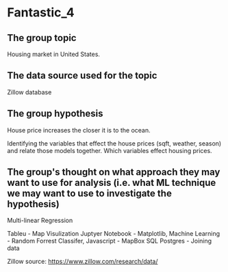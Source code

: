 # Fantastic_4

## The group topic

Housing market in United States. 

## The data source used for the topic

Zillow database

## The group hypothesis

House price increases the closer it is to the ocean.

Identifying the variables that effect the house prices (sqft, weather, season) and relate those models together. Which variables effect housing prices. 





## The group's thought on what approach they may want to use for analysis (i.e. what ML technique we may want to use to investigate the hypothesis)

Multi-linear Regression

Tableu - Map Visulization
Juptyer Notebook - Matplotlib, 
Machine Learning - Random Forrest Classifer, 
Javascript - MapBox
SQL Postgres - Joining data 


Zillow source: https://www.zillow.com/research/data/
